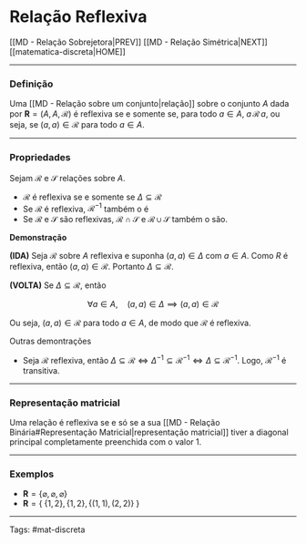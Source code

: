 # Relação Reflexiva

[[MD - Relação Sobrejetora|PREV]]	[[MD - Relação Simétrica|NEXT]]	[[matematica-discreta|HOME]]

---

### Definição

Uma [[MD - Relação sobre um conjunto|relação]] sobre o conjunto $A$ dada por $\mathbf{R} = (A,A,\mathcal{R})$ é reflexiva se e somente se, para todo $a \in A$, $a\, \mathcal{R}\, a$, ou seja, se $(a,a)\in \mathcal{R}$ para todo $a\in A$.

---

### Propriedades

Sejam $\mathcal{R}$ e $\mathcal{S}$ relações sobre $A$.

- $\mathcal{R}$ é reflexiva se e somente se $\Delta \subseteq \mathcal{R}$
- Se $\mathcal{R}$ é reflexiva, $\mathcal{R}^{-1}$ também o é 
- Se $\mathcal{R}$ e $\mathcal{S}$ são reflexivas, $\mathcal{R}\cap \mathcal{S}$ e $\mathcal{R}\cup \mathcal{S}$ também o são.

**Demonstração**

**(IDA)** Seja $\mathcal{R}$ sobre $A$ reflexiva e suponha $(a,a) \in \Delta$ com $a \in A$. Como $R$ é reflexiva, então $(a,a)\in \mathcal{R}$. Portanto $\Delta \subseteq \mathcal{R}$.

**(VOLTA)**  Se $\Delta \subseteq \mathcal{R}$, então

$$
\forall a \in A, \quad (a,a) \in \Delta \implies (a,a) \in \mathcal{R}
$$


Ou seja, $(a,a)\in \mathcal{R}$ para todo $a \in A$, de modo que $\mathcal{R}$ é reflexiva.

Outras demontrações

- Seja $\mathcal{R}$ reflexiva, então $\Delta \subseteq \mathcal{R} \iff \Delta^{-1} \subseteq \mathcal{R}^{-1} \iff \Delta \subseteq \mathcal{R}^{-1}$. Logo, $\mathcal{R}^{-1}$ é transitiva.

---

### Representação matricial

Uma relação é reflexiva se e só se a sua [[MD - Relação Binária#Representação Matricial|representação matricial]] tiver a diagonal principal completamente preenchida com o valor $1$.

---

### **Exemplos**

- $\mathbf{R} = \{\varnothing, \varnothing, \varnothing\}$
- $\mathbf{R} = \{\;\{1,2\}, \{1,2\}, \{(1,1),(2,2)\}\;\}$

---

Tags: #mat-discreta 